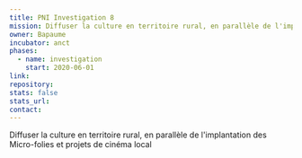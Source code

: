 ```yaml
---
title: PNI Investigation 8
mission: Diffuser la culture en territoire rural, en parallèle de l'implantation des Micro-folies et projets de cinéma local
owner: Bapaume
incubator: anct
phases:
  - name: investigation
    start: 2020-06-01
link: 
repository: 
stats: false
stats_url: 
contact:
---
```

<p>Diffuser la culture en territoire rural, en parallèle de l'implantation des Micro-folies et projets de cinéma local</p>
